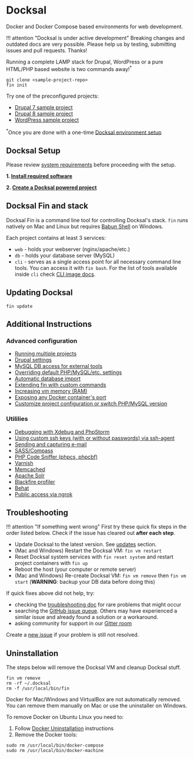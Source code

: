 # Docksal

Docker and Docker Compose based environments for web development.

!!! attention "Docksal is under active development" 
    Breaking changes and outdated docs are very possible. Please help us by testing, submitting issues and pull requests. Thanks!

Running a complete LAMP stack for Drupal, WordPress or a pure HTML/PHP based website is two commands away!<sup>*</sup>

```
git clone <sample-project-repo>
fin init
```

Try one of the preconfigured projects:

- [Drupal 7 sample project](https://github.com/docksal/drupal7)  
- [Drupal 8 sample project](https://github.com/docksal/drupal8)  
- [WordPress sample project](https://github.com/docksal/wordpress)

<sup>*</sup>Once you are done with a one-time [Docksal environment setup](env-setup.md)

<a name="setup"></a>
## Docksal Setup

Please review [system requirements](system-requirements.md) before proceeding with the setup.

**1. [Install required software](env-setup.md)**

**2. [Create a Docksal powered project](project-setup.md)**

<a name="fin"></a>
## Docksal Fin and stack

Docksal Fin is a command line tool for controlling Docksal's stack. `fin` runs natively on Mac and Linux but requires [Babun Shell](http://babun.github.io) on Windows.

Each project contains at least 3 services:

- `web` - holds your webserver (nginx/apache/etc.)
- `db` - holds your database server (MySQL)
- `cli` - serves as a single access point for all necessary command line tools. You can access it with `fin bash`. For the list of tools available inside `cli` check [CLI image docs](https://github.com/docksal/service-cli).

<a name="updates"></a>
## Updating Docksal

```
fin update
```

<a name="instructions"></a>
## Additional Instructions

### Advanced configuration
- [Running multiple projects](multiple-projects.md)
- [Drupal settings](drupal-settings.md)
- [MySQL DB access for external tools](db-access.md)
- [Overriding default PHP/MySQL/etc. settings](settings.md)
- [Automatic database import](db-import.md)
- [Extending fin with custom commands](custom-commands.md)
- [Increasing vm memory (RAM)](vm.md)
- [Exposing any Docker container's port](expose-port.md)
- [Customize project configuration or switch PHP/MySQL version](project-customize.md)

### Utililies
- [Debugging with Xdebug and PhpStorm](xdebug.md)
- [Using custom ssh keys (with or without passwords) via ssh-agent](ssh-agent.md)
- [Sending and capturing e-mail](mail.md)
- [SASS/Compass](sass.md)
- [PHP Code Sniffer (phpcs, phpcbf)](phpcs.md)
- [Varnish](varnish.md)
- [Memcached](memcached.md)
- [Apache Solr](apache-solr.md)
- [Blackfire profiler](blackfire.md)
- [Behat](behat.md)
- [Public access via ngrok](public-access.md)

<a name="troubleshooting"></a>
## Troubleshooting

!!! attention "If something went wrong" 
    First try these quick fix steps in the order listed below. Check if the issue has cleared out **after each step**.

- Update Docksal to the latest version. See [updates](#updates) section.
- (Mac and Windows) Restart the Docksal VM: `fin vm restart`
- Reset Docksal system services with `fin reset system` and restart project containers with `fin up`
- Reboot the host (your computer or remote server)
- (Mac and Windows) Re-create Docksal VM: `fin vm remove` then `fin vm start` (**WARNING**: backup your DB data before doing this)

If quick fixes above did not help, try:

- checking the [troubleshooting doc](troubleshooting.md) for rare problems that might occur
- searching the [GitHub issue queue](https://github.com/docksal/docksal/issues). Others may have experienced a similar issue and already found a solution or a workaround.
- asking community for support in our [Gitter room](https://gitter.im/docksal/community-support)

Create a [new issue](https://github.com/docksal/docksal/issues/new) if your problem is still not resolved.

## Uninstallation

The steps below will remove the Docksal VM and cleanup Docksal stuff.

```
fin vm remove
rm -rf ~/.docksal
rm -f /usr/local/bin/fin
```

Docker for Mac/Windows and VirtualBox are not automatically removed. You can remove them manually on Mac or use the uninstaller on Windows.

To remove Docker on Ubuntu Linux you need to:

1. Follow [Docker Uninstallation](https://docs.docker.com/engine/installation/linux/ubuntulinux/#/uninstallation) instructions
2. Remove the Docker tools:
```
sudo rm /usr/local/bin/docker-compose
sudo rm /usr/local/bin/docker-machine
```
